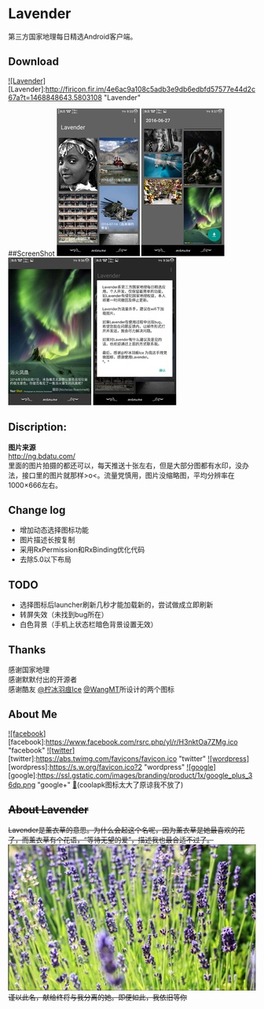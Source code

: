 # Lavender
第三方国家地理每日精选Android客户端。


Download
-----------------
[![Lavender]](http://fir.im/Lavender116beta)  
[Lavender]:http://firicon.fir.im/4e6ac9a108c5adb3e9db6edbfd57577e44d2c67a?t=1468848643.5803108 "Lavender"


##ScreenShot
![](screenshot/screenshot_1.png)  ![](screenshot/screenshot_2.png)  ![](screenshot/screenshot_3.png)  ![](screenshot/screenshot_4.png)

Discription:
-----------------
**图片来源**  
http://ng.bdatu.com/  
里面的图片拍摄的都还可以，每天推送十张左右，但是大部分图都有水印，没办法，接口里的图片就那样>o<。流量党慎用，图片没缩略图，平均分辨率在1000×666左右。


Change log
----------
* 增加动态选择图标功能
* 图片描述长按复制
* 采用RxPermission和RxBinding优化代码
* 去除5.0以下布局


TODO
----
* 选择图标后launcher刷新几秒才能加载新的，尝试做成立即刷新
* 转屏失效（未找到bug所在）
* 白色背景（手机上状态栏暗色背景设置无效）


Thanks
-----------------
感谢国家地理  
感谢默默付出的开源者  
感谢酷友 [@柠冰羽痕Ice](http://www.coolapk.com/u/482620) [@WangMT](http://www.coolapk.com/u/413199)所设计的两个图标


About Me
--------
[![facebook]](https://www.facebook.com/profile.php?id=100008406013865)  
[facebook]:https://www.facebook.com/rsrc.php/yl/r/H3nktOa7ZMg.ico "facebook"
[![twitter]](https://twitter.com/ComtinueD)  
[twitter]:https://abs.twimg.com/favicons/favicon.ico "twitter"
[![wordpress]](http://danyang.party/wordpress/)  
[wordpress]:https://s.w.org/favicon.ico?2 "wordpress"
[![google]](https://plus.google.com/u/0/101425594566289316258/posts)  
[google]:https://ssl.gstatic.com/images/branding/product/1x/google_plus_36dp.png "google+"
[:frog:](http://www.coolapk.com/u/523253)(coolapk图标太大了原谅我不放了)


~~About Lavender~~
-----------------
~~Lavender是薰衣草的意思。为什么会起这个名呢，因为薰衣草是她最喜欢的花了，而薰衣草有个花语，“等待无望的爱”，描述我也最合适不过了。~~  
![](screenshot/Lavender.png)  
~~谨以此名，献给终将与我分离的她。即便如此，我依旧等你~~